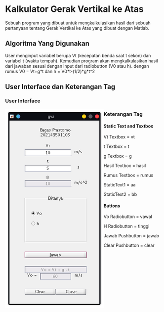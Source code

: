 # Kalkulator Gerak Vertikal ke Atas
<p>
  Sebuah program yang dibuat untuk mengkalkulasikan hasil dari sebuah pertanyaan tentang Gerak Vertikal ke Atas yang dibuat dengan Matlab.
</p>

## Algoritma Yang Digunakan
<p>
  User menginput variabel berupa Vt (kecepatan benda saat t sekon) dan variabel t (waktu tempuh). Kemudian program akan mengkalkulasikan hasil dari jawaban sesuai dengan input dari radiobutton (V0 atau h). dengan rumus V0 = Vt+g*t dan h = V0*t-(1/2)*g*t^2
</p>

## User Interface dan Keterangan Tag
### User Interface

<img src="UI.png" alt="User Interface" align="left"/> </a>

### Keterangan Tag

#### Static Text and Textbox
<p> Vt Textbox = vt </p>
<p> t Textbox = t </p>
<p> g Textbox = g </p>
<p> Hasil Textbox = hasil </p>
<p> Rumus Textbox = rumus </p>
<p> StaticText1 = aa </p>
<p> StaticText2 = bb </p>

#### Buttons
<p> Vo Radiobutton = vawal </p>
<p> H Radiobutton = tinggi </p>
<p> Jawab Pushbutton = jawab </p>
<p> Clear Pushbutton = clear </p>
